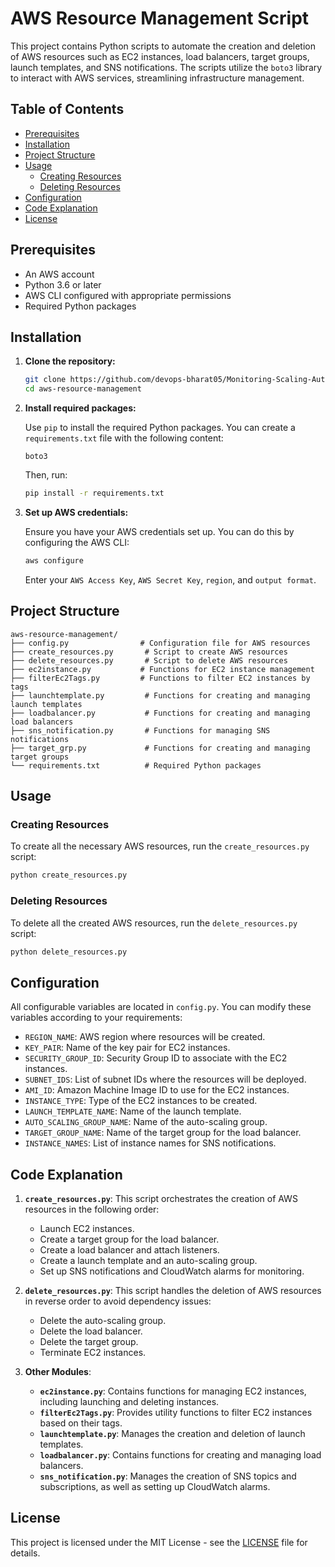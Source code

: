 # AWS Resource Management Script

This project contains Python scripts to automate the creation and deletion of AWS resources such as EC2 instances, load balancers, target groups, launch templates, and SNS notifications. The scripts utilize the `boto3` library to interact with AWS services, streamlining infrastructure management.

## Table of Contents

- [Prerequisites](#prerequisites)
- [Installation](#installation)
- [Project Structure](#project-structure)
- [Usage](#usage)
  - [Creating Resources](#creating-resources)
  - [Deleting Resources](#deleting-resources)
- [Configuration](#configuration)
- [Code Explanation](#code-explanation)
- [License](#license)

## Prerequisites

- An AWS account
- Python 3.6 or later
- AWS CLI configured with appropriate permissions
- Required Python packages

## Installation

1. **Clone the repository:**

   ```bash
   git clone https://github.com/devops-bharat05/Monitoring-Scaling-Automation01
   cd aws-resource-management
   ```

2. **Install required packages:**

   Use `pip` to install the required Python packages. You can create a `requirements.txt` file with the following content:

   ```plaintext
   boto3
   ```

   Then, run:

   ```bash
   pip install -r requirements.txt
   ```

3. **Set up AWS credentials:**

   Ensure you have your AWS credentials set up. You can do this by configuring the AWS CLI:

   ```bash
   aws configure
   ```

   Enter your `AWS Access Key`, `AWS Secret Key`, `region`, and `output format`.

## Project Structure

```
aws-resource-management/
├── config.py                # Configuration file for AWS resources
├── create_resources.py       # Script to create AWS resources
├── delete_resources.py       # Script to delete AWS resources
├── ec2instance.py           # Functions for EC2 instance management
├── filterEc2Tags.py         # Functions to filter EC2 instances by tags
├── launchtemplate.py         # Functions for creating and managing launch templates
├── loadbalancer.py           # Functions for creating and managing load balancers
├── sns_notification.py       # Functions for managing SNS notifications
├── target_grp.py             # Functions for creating and managing target groups
└── requirements.txt          # Required Python packages
```

## Usage

### Creating Resources

To create all the necessary AWS resources, run the `create_resources.py` script:

```bash
python create_resources.py
```

### Deleting Resources

To delete all the created AWS resources, run the `delete_resources.py` script:

```bash
python delete_resources.py
```

## Configuration

All configurable variables are located in `config.py`. You can modify these variables according to your requirements:

- `REGION_NAME`: AWS region where resources will be created.
- `KEY_PAIR`: Name of the key pair for EC2 instances.
- `SECURITY_GROUP_ID`: Security Group ID to associate with the EC2 instances.
- `SUBNET_IDS`: List of subnet IDs where the resources will be deployed.
- `AMI_ID`: Amazon Machine Image ID to use for the EC2 instances.
- `INSTANCE_TYPE`: Type of the EC2 instances to be created.
- `LAUNCH_TEMPLATE_NAME`: Name of the launch template.
- `AUTO_SCALING_GROUP_NAME`: Name of the auto-scaling group.
- `TARGET_GROUP_NAME`: Name of the target group for the load balancer.
- `INSTANCE_NAMES`: List of instance names for SNS notifications.

## Code Explanation

1. **`create_resources.py`**: This script orchestrates the creation of AWS resources in the following order:
   - Launch EC2 instances.
   - Create a target group for the load balancer.
   - Create a load balancer and attach listeners.
   - Create a launch template and an auto-scaling group.
   - Set up SNS notifications and CloudWatch alarms for monitoring.

2. **`delete_resources.py`**: This script handles the deletion of AWS resources in reverse order to avoid dependency issues:
   - Delete the auto-scaling group.
   - Delete the load balancer.
   - Delete the target group.
   - Terminate EC2 instances.

3. **Other Modules**:
   - **`ec2instance.py`**: Contains functions for managing EC2 instances, including launching and deleting instances.
   - **`filterEc2Tags.py`**: Provides utility functions to filter EC2 instances based on their tags.
   - **`launchtemplate.py`**: Manages the creation and deletion of launch templates.
   - **`loadbalancer.py`**: Contains functions for creating and managing load balancers.
   - **`sns_notification.py`**: Manages the creation of SNS topics and subscriptions, as well as setting up CloudWatch alarms.

## License

This project is licensed under the MIT License - see the [LICENSE](LICENSE) file for details.
```
